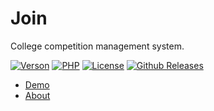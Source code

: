 # Join

College competition management system.

[![Verson](https://img.shields.io/badge/Release-1.0.0-orange.svg)](https://github.com/izhaoo/join)
[![PHP](https://img.shields.io/badge/PHP-7.2-blue.svg)](http://www.php.net/ChangeLog-7.php)
[![License](https://img.shields.io/badge/License--red.svg)](https://www.apache.org/licenses/LICENSE-2.0.html)
[![Github Releases](https://img.shields.io/badge/downloads-32.9MB-brightgreen.svg)](https://github.com/izhaoo/join/releases)

* [Demo](https://join.izhaoo.com)
* [About](https://join.izhaoo.com/index/about/index.html)